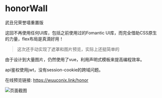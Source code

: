 # honorWall

武丑兄荣誉墙重置版

这回不再使用任何UI库，包括之前使用过的Fomantic UI库，而完全借助CSS原生的力量，flex布局是真滴好用！

> 这次还手动实现了遮罩和图片预览，实际上还挺简单的

由于设计到大量图片，仍然使用了vue，利用声明式模板来提高编程效率。

api鉴权使用jwt，没有session-cookie的跨域问题。

在线预览链接: https://wuuconix.link/honor

![页面截图](https://tvax4.sinaimg.cn/large/007YVyKcly1h2abyyc5h1j31gs0o1x0p.jpg)